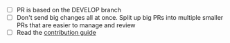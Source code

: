 - [ ] PR is based on the DEVELOP branch
- [ ] Don't send big changes all at once. Split up big PRs into multiple smaller PRs that are easier to manage and review
- [ ] Read the [contribution guide](https://github.com/butlergroup/Medusa/blob/master/.github/CONTRIBUTING.md)
